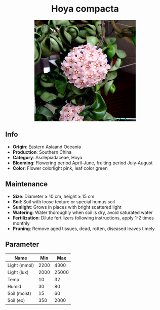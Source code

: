 <h1 align='center'>Hoya compacta</h1>
<p align="center">
    <img 
        align='center'
        width='320'
        src="../images/hoya compacta.png" 
        alt='Hoya compacta' />
</p>

## Info

 - **Origin**: Eastern Asiaand Oceania
 - **Production**: Southern China
 - **Category**: Asclepiadaceae, Hoya
 - **Blooming**: Flowering period April-June, fruiting period July-August
 - **Color**: Flower colorlight pink, leaf color green

## Maintenance

 - **Size**: Diameter ≥ 10 cm, height ≥ 15 cm
 - **Soil**: Soil with loose texture or special humus soil
 - **Sunlight**: Grows in places with bright scattered light
 - **Watering**: Water thoroughly when soil is dry, avoid saturated water
 - **Fertilization**: Dilute fertilizers following instructions, apply 1-2 times monthly
 - **Pruning**: Remove aged tissues, dead, rotten, diseased leaves timely

## Parameter

| Name         | Min  | Max   |
|--------------|------|-------|
| Light (mmol) | 2200 | 4300  |
| Light (lux)  | 2000 | 25000 |
| Temp         | 10    | 32    |
| Humid        | 30   | 80    |
| Soil (moist) | 15   | 60    |
| Soil (ec)    | 350  | 2000  |